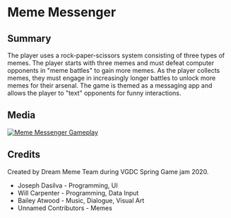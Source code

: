 # Meme Messenger

## Summary
The player uses a rock-paper-scissors system consisting of three types of memes. The player starts with three memes and must defeat computer opponents in "meme battles" to gain more memes. As the player collects memes, they must engage in increasingly longer battles to unlock more memes for their arsenal. The game is themed as a messaging app and allows the player to "text" opponents for funny interactions.

## Media
[![Meme Messenger Gameplay](http://img.youtube.com/vi/1Cza3u8BV10/0.jpg)](https://www.youtube.com/watch?v=1Cza3u8BV10 "Meme Messenger Gameplay")

## Credits
Created by Dream Meme Team during VGDC Spring Game jam 2020.
* Joseph Dasilva - Programming, UI
* Will Carpenter - Programming, Data Input
* Bailey Atwood - Music, Dialogue, Visual Art
* Unnamed Contributors - Memes
